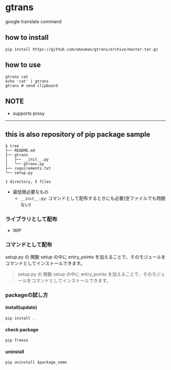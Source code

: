 # gtrans
google translate command

## how to install
```
pip install https://github.com/umaumax/gtrans/archive/master.tar.gz
```

## how to use
```
gtrans cat
echo 'cat' | gtrans
gtrans # send clipboard
```

## NOTE
* supports proxy

----

## this is also repository of pip package sample
```
$ tree .
├── README.md
├── gtrans
│   ├── __init__.py
│   └── gtrans.py
├── requirements.txt
└── setup.py

1 directory, 5 files
```

* 最低限必要なもの
  * `__init__.py`: コマンドとして配布するときにも必要(空ファイルでも問題ない)

### ライブラリとして配布
* WIP

### コマンドとして配布
setup.py の 関数 setup の中に entry_points を加えることで、そのモジュールをコマンドとしてインストールできます。

> setup.py の 関数 setup の中に entry_points を加えることで、そのモジュールをコマンドとしてインストールできます。

### packageの試し方
#### install(update)
```
pip install .
```

#### check package
```
pip freeze
```

#### uninstall
```
pip uninstall $package_name
```
